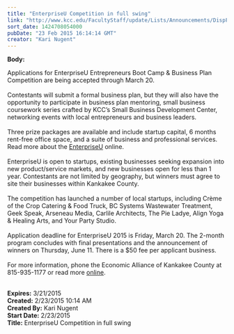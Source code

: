 ```yaml
---
title: "EnterpriseU Competition in full swing"
link: "http://www.kcc.edu/FacultyStaff/update/Lists/Announcements/DispForm.aspx?ID=1837"
sort_date: 1424708054000
pubDate: "23 Feb 2015 16:14:14 GMT"
creator: "Kari Nugent"
---
```


<div><b>Body:</b> <div class="ExternalClassC655C6B36BBC496EB6695048BE818F9E"><p>​Applications for EnterpriseU Entrepreneurs Boot Camp &amp; Business Plan Competition are being accepted through March 20. <br /><br />Contestants will submit a formal business plan, but they will also have the opportunity to participate in business plan mentoring, small business coursework series crafted by KCC’s Small Business Development Center, networking events with local entrepreneurs and business leaders. <br /><br />Three prize packages are available and include startup capital, 6 months rent-free office space, and a suite of business and professional services. Read more about the <a href="http://www.kankakeecountyed.org/tag/37-enterpriseu-kankakee-county">EnterpriseU</a> online.<br /><br />EnterpriseU is open to startups, existing businesses seeking expansion into new product/service markets, and new businesses open for less than 1 year. Contestants are not limited by geography, but winners must agree to site their businesses within Kankakee County.<br /> <br />The competition has launched a number of local startups, including Crème of the Crop Catering &amp; Food Truck, BC Systems Wastewater Treatment, Geek Speak, Arseneau Media, Carlile Architects, The Pie Ladye, Align Yoga &amp; Healing Arts, and Your Party Studio. <br /><br />Application deadline for EnterpriseU 2015 is Friday, March 20. The 2-month program concludes with final presentations and the announcement of winners on Thursday, June 11. There is a $50 fee per applicant business.<br /><br />For more information, phone the Economic Alliance of Kankakee County at 815-935-1177 or read more <a href="http://www.kankakeecountyed.org/tag/37-enterpriseu-kankakee-county">online</a>. <br /><br /></p></div></div>
<div><b>Expires:</b> 3/21/2015</div>
<div><b>Created:</b> 2/23/2015 10:14 AM</div>
<div><b>Created By:</b> Kari Nugent</div>
<div><b>Start Date:</b> 2/23/2015</div>
<div><b>Title:</b> EnterpriseU Competition in full swing</div>
